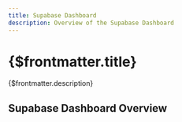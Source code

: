 ```yaml
---
title: Supabase Dashboard
description: Overview of the Supabase Dashboard
---
```


# {$frontmatter.title}

{$frontmatter.description}

## Supabase Dashboard Overview
